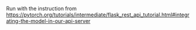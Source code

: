 Run with the instruction from https://pytorch.org/tutorials/intermediate/flask_rest_api_tutorial.html#integrating-the-model-in-our-api-server
